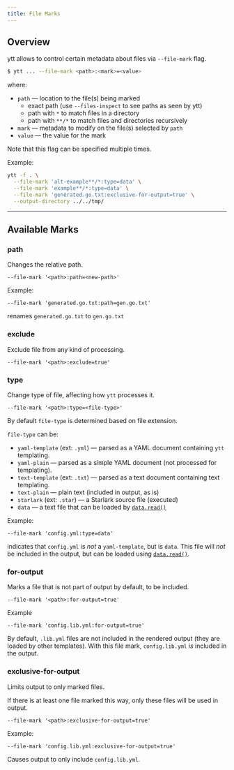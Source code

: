 ```yaml
---
title: File Marks
---
```


## Overview

ytt allows to control certain metadata about files via `--file-mark` flag.

```bash
$ ytt ... --file-mark <path>:<mark>=<value>
```

where:
- `path` — location to the file(s) being marked
    - exact path (use `--files-inspect` to see paths as seen by ytt)
    - path with `*` to match files in a directory
    - path with `**/*` to match files and directories recursively
- `mark` — metadata to modify on the file(s) selected by `path`
- `value` — the value for the mark

Note that this flag can be specified multiple times. 

Example: 

```bash
ytt -f . \
  --file-mark 'alt-example**/*:type=data' \
  --file-mark 'example**/*:type=data' \
  --file-mark 'generated.go.txt:exclusive-for-output=true' \
  --output-directory ../../tmp/
```

---
## Available Marks

### path

Changes the relative path.

```
--file-mark '<path>:path=<new-path>'
```

Example: 

```
--file-mark 'generated.go.txt:path=gen.go.txt'
```

renames `generated.go.txt` to `gen.go.txt`

### exclude

Exclude file from any kind of processing. 

```
--file-mark '<path>:exclude=true'
```

### type

Change type of file, affecting how `ytt` processes it. 

```
--file-mark '<path>:type=<file-type>'
```

By default `file-type` is determined based on file extension. 

`file-type` can be: 
- `yaml-template` (ext: `.yml`) — parsed as a YAML document containing `ytt` templating.
- `yaml-plain` — parsed as a simple YAML document (not processed for templating).
- `text-template` (ext: `.txt`) — parsed as a text document containing text templating.
- `text-plain` — plain text (included in output, as is)
- `starlark` (ext: `.star`) — a Starlark source file (executed)
- `data` — a text file that can be loaded by [`data.read()`](lang-ref-ytt.md#data)
 
Example:

```
--file-mark 'config.yml:type=data'
```

indicates that `config.yml` is _not_ a `yaml-template`, but is `data`. This file will _not_
be included in the output, but can be loaded using [`data.read()`](lang-ref-ytt.md#data).

### for-output

Marks a file that is not part of output by default, to be included.

```
--file-mark '<path>:for-output=true'
```

Example
```
--file-mark 'config.lib.yml:for-output=true'
```

By default, `.lib.yml` files are not included in the rendered output (they are loaded
by other templates).  With this file mark, `config.lib.yml` _is_ included in the output.

### exclusive-for-output

Limits output to only marked files.

If there is at least one file marked this way, only these files will be used in output. 

```
--file-mark '<path>:exclusive-for-output=true'
```

Example:
```
--file-mark 'config.lib.yml:exclusive-for-output=true'
```

Causes output to only include `config.lib.yml`.


